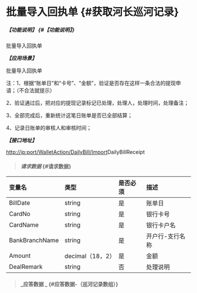 # 批量导入回执单 {#获取河长巡河记录}

##### _【功能说明】_ {#【功能说明】}

批量导入回执单

_**【应用场景】**_

批量导入回执单

注：1、根据“账单日”和“卡号”、“金额”，验证是否存在这样一条合法的提现申请；（不合法就提示）

2、验证通过后，把对应的提现记录标记已处理，处理人，处理时间，处理备注；

3、全部完成后，重新统计这笔日账单是否已全部结算；

4、记录日账单的审核人和审核时间；

_**【接口地址】**_

[http://ip:port/WalletAction/DailyBill/Import](http://ip:port/HMQuery/PatrolRiver/GetPatrolRivers)DailyBillReceipt

> #### _请求数据_ {#请求数据}

| 变量名 | 类型 | 是否必须 | 描述 |
| :--- | :--- | :--- | :--- |
| BillDate | string | 是 | 账单日 |
| CardNo | string | 是 | 银行卡号 |
| CardName | string | 是 | 银行卡户名 |
| BankBranchName | string | 是 | 开户行-支行名称 |
| Amount | decimal（18，2） | 是 | 金额 |
| DealRemark | string | 否 | 处理说明 |

> #### _应答数据 _ {#应答数据-（巡河记录数组）}




